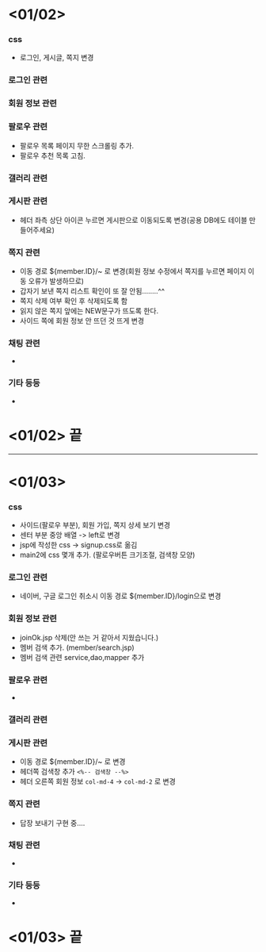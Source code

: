 # <01/02>

### css
- 로그인, 게시글, 쪽지 변경

### 로그인 관련

### 회원 정보 관련

### 팔로우 관련
- 팔로우 목록 페이지 무한 스크롤링 추가.
- 팔로우 추천 목록 고침.

### 갤러리 관련

### 게시판 관련
- 헤더 좌측 상단 아이콘 누르면 게시판으로 이동되도록 변경(공용 DB에도 테이블 만들어주세요)

### 쪽지 관련
- 이동 경로 ${member.ID}/~ 로 변경(회원 정보 수정에서 쪽지를 누르면 페이지 이동 오류가 발생하므로)
- 갑자기 보낸 쪽지 리스트 확인이 또 잘 안됨........^^
- 쪽지 삭제 여부 확인 후 삭제되도록 함
- 읽지 않은 쪽지 앞에는 NEW문구가 뜨도록 한다. 
- 사이드 쪽에 회원 정보 안 뜨던 것 뜨게 변경 

### 채팅 관련
-
### 기타 등등

-
# <01/02> 끝
---

# <01/03>

### css
- 사이드(팔로우 부분), 회원 가입, 쪽지 상세 보기 변경
- 센터 부분 중앙 배열 -> left로 변경
- jsp에 작성한 css -> signup.css로 옮김
- main2에 css 몇개 추가. (팔로우버튼 크기조절, 검색창 모양)

### 로그인 관련
- 네이버, 구글 로그인 취소시 이동 경로 ${member.ID}/login으로 변경

### 회원 정보 관련
- joinOk.jsp 삭제(안 쓰는 거 같아서 지웠습니다.)
- 멤버 검색 추가. (member/search.jsp)
- 멤버 검색 관련 service,dao,mapper 추가

### 팔로우 관련
- 

### 갤러리 관련

### 게시판 관련
- 이동 경로 ${member.ID}/~ 로 변경 
- 헤더쪽 검색창 추가 ```<%-- 검색창 --%>```
- 헤더 오른쪽 회원 정보 ```col-md-4``` -> ```col-md-2``` 로 변경

### 쪽지 관련
- 답장 보내기 구현 중....

### 채팅 관련
-
### 기타 등등

-
# <01/03> 끝
